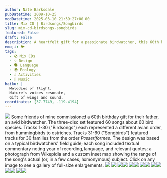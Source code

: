 ```yaml
---
author: Nate Barksdale
pubDatetime: 2009-10-25
modDatetime: 2025-03-10 21:39:27+00:00
title: Mix CD | Birdsongs/Songbirds
slug: mix-cd-birdsongs-songbirds
featured: False
draft: False
description: A heartfelt gift for a passionate birdwatcher, this 60th birthday compilation includes 60 songs celebrating various bird species and offers a unique auditory experience of the avian world.
emoji: 🐦
tags:
  - 💿 Mix CDs
  - 💡 Design
  - 🗣️ Language
  - 🌍 Ecology
  - 🎶 Activities
  - 🎵 Music
haiku: |
  Melodies of flight,  
  Nature's voices resonate,  
  Gift of wings and sound.
coordinates: [37.7749, -119.4194]
---
```


[![](@assets/images/birdsongs_3d.jpg)](@assets/images/birdsongs_3d.jpg) Some friends of mine commissioned a 60th birthday gift for their father, an avid birdwatcher. The three-disc set featured 60 songs about 60 bird species. Tracks 1-30 ("Birdsongs") each represented a different avian order, from hummingbirds to ostriches. Tracks 31-60 ("Songbirds") featured tracks for 30 families from the order _Passeriformes_. The design was based on a typical birdwatchers' field guide; each song included textual commentary noting year of recording, language, and relevant quotes; a photograph from Wikepidia and a custom inset map showing the range of the song's actual (or, in a few cases, homonymous) subject. Click on any image to see a gallery of full-size enlargements. [![](@assets/images/birdsongs_photo1.jpg)](@assets/images/birdsongs_photo1.jpg) [![](@assets/images/birdsongs_photo2.jpg)](@assets/images/birdsongs_photo2.jpg) [![](@assets/images/birdsongs1-5_260.jpg)](@assets/images/birdsongs1-5_530.jpg)[![](@assets/images/birdsongs6-10_260.jpg)](@assets/images/birdsongs6-10_530.jpg) [![](@assets/images/birdsongs11-15_260.jpg)](@assets/images/birdsongs11-15_530.jpg)[![](@assets/images/birdsongs16-20_260.jpg)](@assets/images/birdsongs16-20_530.jpg) [![](@assets/images/birdsongs21-25_260.jpg)](@assets/images/birdsongs21-25_530.jpg)[![](@assets/images/birdsongs26-30_260.jpg)](@assets/images/birdsongs26-30_530.jpg) [![](@assets/images/birdsongs31-35_260.jpg)](@assets/images/birdsongs31-35_530.jpg)[![](@assets/images/birdsongs36-40_260.jpg)](@assets/images/birdsongs36-40_530.jpg) [![](@assets/images/birdsongs41-45_260.jpg)](@assets/images/birdsongs41-45_530.jpg)[![](@assets/images/birdsongs46-50_260.jpg)](@assets/images/birdsongs46-50_530.jpg) [![](@assets/images/birdsongs51-55_260.jpg)](@assets/images/birdsongs51-55_530.jpg)[![](@assets/images/birdsongs56-60_260.jpg)](@assets/images/birdsongs56-60_530.jpg)
